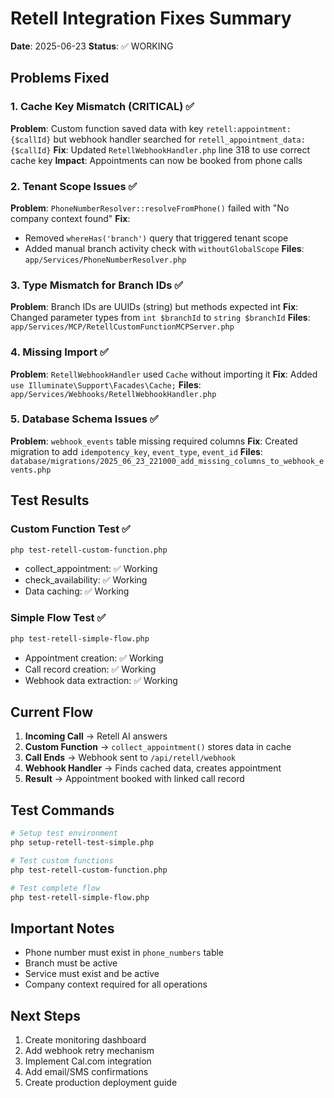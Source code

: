 # Retell Integration Fixes Summary

**Date**: 2025-06-23
**Status**: ✅ WORKING

## Problems Fixed

### 1. Cache Key Mismatch (CRITICAL) ✅
**Problem**: Custom function saved data with key `retell:appointment:{$callId}` but webhook handler searched for `retell_appointment_data:{$callId}`
**Fix**: Updated `RetellWebhookHandler.php` line 318 to use correct cache key
**Impact**: Appointments can now be booked from phone calls

### 2. Tenant Scope Issues ✅
**Problem**: `PhoneNumberResolver::resolveFromPhone()` failed with "No company context found"
**Fix**: 
- Removed `whereHas('branch')` query that triggered tenant scope
- Added manual branch activity check with `withoutGlobalScope`
**Files**: `app/Services/PhoneNumberResolver.php`

### 3. Type Mismatch for Branch IDs ✅
**Problem**: Branch IDs are UUIDs (string) but methods expected int
**Fix**: Changed parameter types from `int $branchId` to `string $branchId`
**Files**: `app/Services/MCP/RetellCustomFunctionMCPServer.php`

### 4. Missing Import ✅
**Problem**: `RetellWebhookHandler` used `Cache` without importing it
**Fix**: Added `use Illuminate\Support\Facades\Cache;`
**Files**: `app/Services/Webhooks/RetellWebhookHandler.php`

### 5. Database Schema Issues ✅
**Problem**: `webhook_events` table missing required columns
**Fix**: Created migration to add `idempotency_key`, `event_type`, `event_id`
**Files**: `database/migrations/2025_06_23_221000_add_missing_columns_to_webhook_events.php`

## Test Results

### Custom Function Test ✅
```bash
php test-retell-custom-function.php
```
- collect_appointment: ✅ Working
- check_availability: ✅ Working
- Data caching: ✅ Working

### Simple Flow Test ✅
```bash
php test-retell-simple-flow.php
```
- Appointment creation: ✅ Working
- Call record creation: ✅ Working
- Webhook data extraction: ✅ Working

## Current Flow

1. **Incoming Call** → Retell AI answers
2. **Custom Function** → `collect_appointment()` stores data in cache
3. **Call Ends** → Webhook sent to `/api/retell/webhook`
4. **Webhook Handler** → Finds cached data, creates appointment
5. **Result** → Appointment booked with linked call record

## Test Commands

```bash
# Setup test environment
php setup-retell-test-simple.php

# Test custom functions
php test-retell-custom-function.php

# Test complete flow
php test-retell-simple-flow.php
```

## Important Notes

- Phone number must exist in `phone_numbers` table
- Branch must be active
- Service must exist and be active
- Company context required for all operations

## Next Steps

1. Create monitoring dashboard
2. Add webhook retry mechanism
3. Implement Cal.com integration
4. Add email/SMS confirmations
5. Create production deployment guide